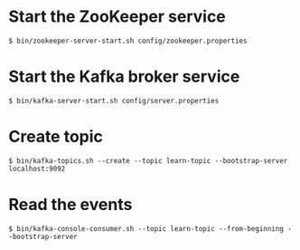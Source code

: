 # Start the ZooKeeper service
```shell
$ bin/zookeeper-server-start.sh config/zookeeper.properties
```


# Start the Kafka broker service
```shell
$ bin/kafka-server-start.sh config/server.properties
```


# Create topic
```shell
$ bin/kafka-topics.sh --create --topic learn-topic --bootstrap-server localhost:9092
```

# Read the events
```shell
$ bin/kafka-console-consumer.sh --topic learn-topic --from-beginning --bootstrap-server
``` 